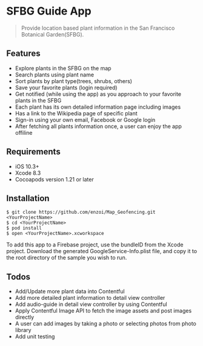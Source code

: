 # SFBG Guide App
> Provide location based plant information in the San Francisco Botanical Garden(SFBG).

## Features

* Explore plants in the SFBG on the map
* Search plants using plant name
* Sort plants by plant type(trees, shrubs, others)
* Save your favorite plants (login required)
* Get notified (while using the app) as you approach to your favorite plants in the SFBG
* Each plant has its own detailed information page including images
* Has a link to the Wikipedia page of specific plant  
* Sign-in using your own email, Facebook or Google login
* After fetching all plants information once, a user can enjoy the app offiline

## Requirements

- iOS 10.3+
- Xcode 8.3
- Cocoapods version 1.21 or later

## Installation

```
$ git clone https://github.com/enzoi/Map_Geofencing.git <YourProjectName>
$ cd <YourProjectName>
$ pod install
$ open <YourProjectName>.xcworkspace
```

To add this app to a Firebase project, use the bundleID from the Xcode project. Download the generated GoogleService-Info.plist file, and copy it to the root directory of the sample you wish to run.

## Todos

* Add/Update more plant data into Contentful
* Add more detailed plant information to detail view controller
* Add audio-guide in detail view controller by using Contentful
* Apply Contentful Image API to fetch the image assets and post images directly
* A user can add images by taking a photo or selecting photos from photo library
* Add unit testing
